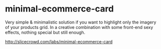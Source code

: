 # minimal-ecommerce-card


Very simple & minimalistic solution if you want to highlight only the imagery of your products grid. In a creative combination with some front-end sexy effects, nothing special but still enough.


http://slicecrowd.com/labs/minimal-ecommerce-card
